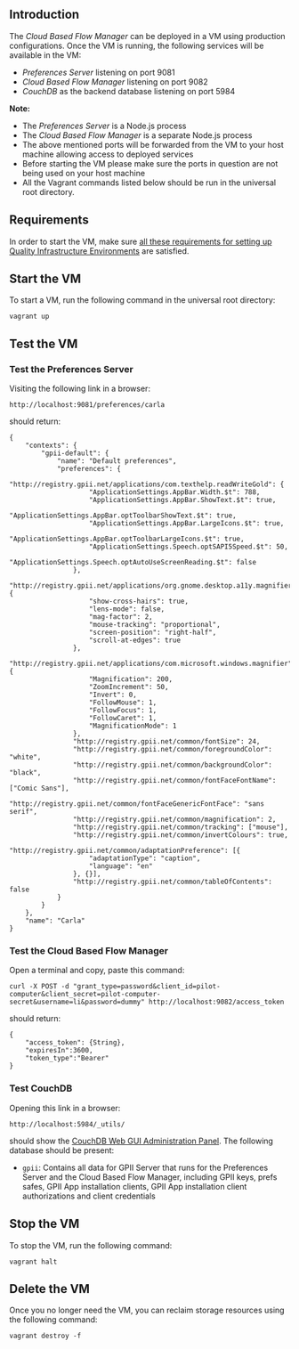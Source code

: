 ## Introduction

The *Cloud Based Flow Manager* can be deployed in a VM using production configurations. Once the VM is running, the following services will be available in the VM:

* *Preferences Server* listening on port 9081
* *Cloud Based Flow Manager* listening on port 9082
* *CouchDB* as the backend database listening on port 5984

**Note:**

* The *Preferences Server* is a Node.js process
* The *Cloud Based Flow Manager* is a separate Node.js process
* The above mentioned ports will be forwarded from the VM to your host machine allowing access to deployed services
* Before starting the VM please make sure the ports in question are not being used on your host machine
* All the Vagrant commands listed below should be run in the universal root directory.

## Requirements

In order to start the VM, make sure [all these requirements for setting up Quality Infrastructure Environments](https://github.com/GPII/qi-development-environments/blob/master/README.md#requirements) are satisfied.

## Start the VM

To start a VM, run the following command in the universal root directory:

```
vagrant up
```

## Test the VM

### Test the Preferences Server

Visiting the following link in a browser:

```
http://localhost:9081/preferences/carla
```

should return:

```
{
	"contexts": {
		"gpii-default": {
			"name": "Default preferences",
			"preferences": {
				"http://registry.gpii.net/applications/com.texthelp.readWriteGold": {
					"ApplicationSettings.AppBar.Width.$t": 788,
					"ApplicationSettings.AppBar.ShowText.$t": true,
					"ApplicationSettings.AppBar.optToolbarShowText.$t": true,
					"ApplicationSettings.AppBar.LargeIcons.$t": true,
					"ApplicationSettings.AppBar.optToolbarLargeIcons.$t": true,
					"ApplicationSettings.Speech.optSAPI5Speed.$t": 50,
					"ApplicationSettings.Speech.optAutoUseScreenReading.$t": false
				},
				"http://registry.gpii.net/applications/org.gnome.desktop.a11y.magnifier": {
					"show-cross-hairs": true,
					"lens-mode": false,
					"mag-factor": 2,
					"mouse-tracking": "proportional",
					"screen-position": "right-half",
					"scroll-at-edges": true
				},
				"http://registry.gpii.net/applications/com.microsoft.windows.magnifier": {
					"Magnification": 200,
					"ZoomIncrement": 50,
					"Invert": 0,
					"FollowMouse": 1,
					"FollowFocus": 1,
					"FollowCaret": 1,
					"MagnificationMode": 1
				},
				"http://registry.gpii.net/common/fontSize": 24,
				"http://registry.gpii.net/common/foregroundColor": "white",
				"http://registry.gpii.net/common/backgroundColor": "black",
				"http://registry.gpii.net/common/fontFaceFontName": ["Comic Sans"],
				"http://registry.gpii.net/common/fontFaceGenericFontFace": "sans serif",
				"http://registry.gpii.net/common/magnification": 2,
				"http://registry.gpii.net/common/tracking": ["mouse"],
				"http://registry.gpii.net/common/invertColours": true,
				"http://registry.gpii.net/common/adaptationPreference": [{
					"adaptationType": "caption",
					"language": "en"
				}, {}],
				"http://registry.gpii.net/common/tableOfContents": false
			}
		}
	},
	"name": "Carla"
}
```

### Test the Cloud Based Flow Manager

Open a terminal and copy, paste this command:

```
curl -X POST -d "grant_type=password&client_id=pilot-computer&client_secret=pilot-computer-secret&username=li&password=dummy" http://localhost:9082/access_token
```

should return:

```
{
    "access_token": {String},
    "expiresIn":3600,
    "token_type":"Bearer"
}
```

### Test CouchDB

Opening this link in a browser:

```
http://localhost:5984/_utils/
```

should show the [CouchDB Web GUI Administration Panel](http://docs.couchdb.org/en/1.6.1/intro/futon.html). The following database should be present:

* ```gpii```: Contains all data for GPII Server that runs for the Preferences Server and the Cloud Based Flow Manager, including GPII keys, prefs safes, GPII App installation clients, GPII App installation client authorizations and client credentials

## Stop the VM

To stop the VM, run the following command:

```
vagrant halt
```

## Delete the VM

Once you no longer need the VM, you can reclaim storage resources using the following command:

```
vagrant destroy -f
```
